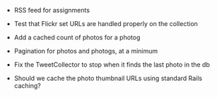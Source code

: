 * RSS feed for assignments

* Test that Flickr set URLs are handled properly on the collection

* Add a cached count of photos for a photog

* Pagination for photos and photogs, at a minimum

* Fix the TweetCollector to stop when it finds the last photo in the db

* Should we cache the photo thumbnail URLs using standard Rails caching?
